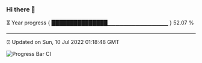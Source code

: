 ### Hi there 👋

⏳ Year progress { ███████████████▁▁▁▁▁▁▁▁▁▁▁▁▁▁▁ } 52.07 %

---

⏰ Updated on Sun, 10 Jul 2022 01:18:48 GMT

![Progress Bar CI](https://github.com/liununu/liununu/workflows/Progress%20Bar%20CI/badge.svg)
